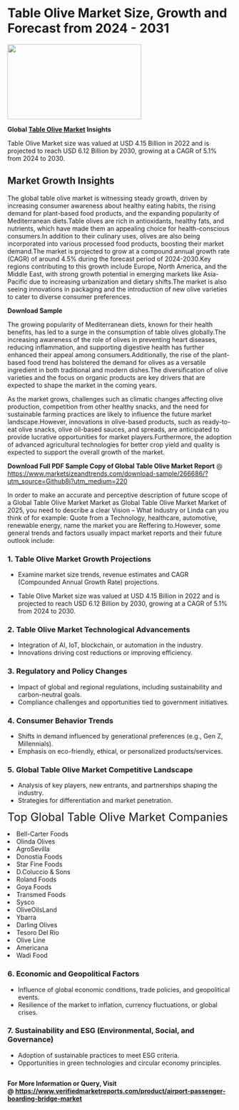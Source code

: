 <H1>Table Olive Market Size, Growth and Forecast from 2024 - 2031</H1><img class="aligncenter size-medium wp-image-584254" src="https://thirdeyenews.in/wp-content/uploads/2024/09/Global-Market-Research-300x168.jpeg" alt="" width="300" height="168" /><p><strong>Global&nbsp;<a href="https://www.marketsizeandtrends.com/download-sample/266686/?utm_source=Github8j?utm_medium=220">Table Olive Market</a> Insights</strong></p><p>Table Olive Market size was valued at USD 4.15 Billion in 2022 and is projected to reach USD 6.12 Billion by 2030, growing at a CAGR of 5.1% from 2024 to 2030.</p><p><h2>Market Growth Insights</h2> <p>The global table olive market is witnessing steady growth, driven by increasing consumer awareness about healthy eating habits, the rising demand for plant-based food products, and the expanding popularity of Mediterranean diets.Table olives are rich in antioxidants, healthy fats, and nutrients, which have made them an appealing choice for health-conscious consumers.In addition to their culinary uses, olives are also being incorporated into various processed food products, boosting their market demand.The market is projected to grow at a compound annual growth rate (CAGR) of around 4.5% during the forecast period of 2024-2030.Key regions contributing to this growth include Europe, North America, and the Middle East, with strong growth potential in emerging markets like Asia-Pacific due to increasing urbanization and dietary shifts.The market is also seeing innovations in packaging and the introduction of new olive varieties to cater to diverse consumer preferences.</p> <p><strong>Download Sample</strong></p> <p>The growing popularity of Mediterranean diets, known for their health benefits, has led to a surge in the consumption of table olives globally.The increasing awareness of the role of olives in preventing heart diseases, reducing inflammation, and supporting digestive health has further enhanced their appeal among consumers.Additionally, the rise of the plant-based food trend has bolstered the demand for olives as a versatile ingredient in both traditional and modern dishes.The diversification of olive varieties and the focus on organic products are key drivers that are expected to shape the market in the coming years.</p> <p>As the market grows, challenges such as climatic changes affecting olive production, competition from other healthy snacks, and the need for sustainable farming practices are likely to influence the future market landscape.However, innovations in olive-based products, such as ready-to-eat olive snacks, olive oil-based sauces, and spreads, are anticipated to provide lucrative opportunities for market players.Furthermore, the adoption of advanced agricultural technologies for better crop yield and quality is expected to support the overall growth of the market.</p> <p><span class=""><strong>Download Full PDF Sample Copy of Global Table Olive Market Report</strong> @ <a href="https://www.marketsizeandtrends.com/download-sample/266686/?utm_source=Github8j?utm_medium=220" target="_blank">https://www.marketsizeandtrends.com/download-sample/266686/?utm_source=Github8j?utm_medium=220</a></span></p><p>In order to make an accurate and perceptive description of future scope of a Global&nbsp;Table Olive Market Market as Global&nbsp;Table Olive Market Market of 2025, you need to describe a clear Vision &ndash; What Industry or Linda can you think of for example: Quote from a Technology, healthcare, automotive, renewable energy, name the market you are Reffering to.However, some general trends and factors usually impact market reports and their future outlook include:</p><h3>1.&nbsp;<strong>Table Olive Market Growth Projections</strong></h3><ul><li>Examine market size trends, revenue estimates and CAGR (Compounded Annual Growth Rate) projections.</li><li><p>Table Olive Market size was valued at USD 4.15 Billion in 2022 and is projected to reach USD 6.12 Billion by 2030, growing at a CAGR of 5.1% from 2024 to 2030.</p></li></ul><h3>2.&nbsp;<strong>Table Olive Market Technological Advancements</strong></h3><ul><li>Integration of AI, IoT, blockchain, or automation in the industry.</li><li>Innovations driving cost reductions or improving efficiency.</li></ul><h3>3.&nbsp;<strong>Regulatory and Policy Changes</strong></h3><ul><li>Impact of global and regional regulations, including sustainability and carbon-neutral goals.</li><li>Compliance challenges and opportunities tied to government initiatives.</li></ul><h3>4.&nbsp;<strong>Consumer Behavior Trends</strong></h3><ul><li>Shifts in demand influenced by generational preferences (e.g., Gen Z, Millennials).</li><li>Emphasis on eco-friendly, ethical, or personalized products/services.</li></ul><h3>5.&nbsp;<strong>Global Table Olive Market Competitive Landscape</strong></h3><ul><li>Analysis of key players, new entrants, and partnerships shaping the industry.</li><li>Strategies for differentiation and market penetration.</li></ul><p data-pm-slice="1 1 []"><span style="color: inherit; font-family: inherit; font-size: 25px;">Top Global Table Olive Market Companies</span></p><div class="" data-test-id=""><p><li>Bell-Carter Foods</li><li> Olinda Olives</li><li> AgroSevilla</li><li> Donostia Foods</li><li> Star Fine Foods</li><li> D.Coluccio & Sons</li><li> Roland Foods</li><li> Goya Foods</li><li> Transmed Foods</li><li> Sysco</li><li> OliveOilsLand</li><li> Ybarra</li><li> Darling Olives</li><li> Tesoro Del Rio</li><li> Olive Line</li><li> Americana</li><li> Wadi Food</li></p></div><h3>6.&nbsp;<strong>Economic and Geopolitical Factors</strong></h3><ul><li>Influence of global economic conditions, trade policies, and geopolitical events.</li><li>Resilience of the market to inflation, currency fluctuations, or global crises.</li></ul><h3>7.&nbsp;<strong>Sustainability and ESG (Environmental, Social, and Governance)</strong></h3><ul><li>Adoption of sustainable practices to meet ESG criteria.</li><li>Opportunities in green technologies and circular economy principles.</li></ul><h2><strong style="font-size: 14px;">For More Information or Query, Visit @&nbsp;</strong><a style="background-color: #ffffff; font-size: 14px;" href="https://www.marketsizeandtrends.com/report/table-olive-market/" target="_blank">https://www.verifiedmarketreports.com/product/airport-passenger-boarding-bridge-market</a></h2>